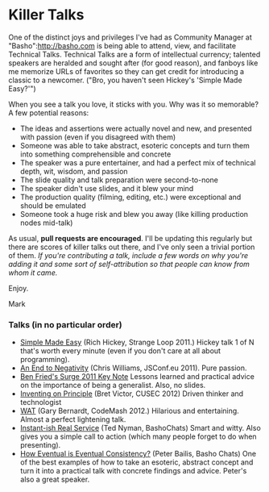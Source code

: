 # Killer Talks 

One of the distinct joys and privileges I've had as Community Manager at "Basho":http://basho.com is being able to attend, view, and facilitate Technical Talks. Technical Talks are a form of intellectual currency; talented speakers are heralded and sought after (for good reason), and fanboys like me memorize URLs of favorites so they can get credit for introducing a classic to a newcomer. ("Bro, you haven't seen Hickey's 'Simple Made Easy?'")

When you see a talk you love, it sticks with you. Why was it so memorable? A few potential reasons:

* The ideas and assertions were actually novel and new, and presented with passion (even if you disagreed with them)
* Someone was able to take abstract, esoteric concepts and turn them into something comprehensible and concrete
* The speaker was a pure entertainer, and had a perfect mix of technical depth, wit, wisdom, and passion
* The slide quality and talk preparation were second-to-none
* The speaker didn't use slides, and it blew your mind
* The production quality (filming, editing, etc.) were exceptional and should be emulated
* Someone took a huge risk and blew you away (like killing production nodes mid-talk) 
 
As usual, **pull requests are encouraged**. I'll be updating this regularly but there are scores of killer talks out there, and I've only seen a trivial portion of them. *If you're contributing a talk, include a few words on why you're adding it and some sort of self-attribution so that people can know from whom it came.*	

Enjoy. 

Mark 

### Talks (in no particular order)

* [Simple Made Easy](http://www.infoq.com/presentations/Simple-Made-Easy) (Rich Hickey, Strange Loop 2011.) Hickey talk 1 of N that's worth every minute (even if you don't care at all about programming).
* [An End to Negativity](http://jsconf.eu/2011/an_end_to_negativity.html) (Chris Williams, JSConf.eu 2011). Pure passion. 
* [Ben Fried's Surge 2011 Key Note](http://www.youtube.com/watch?v=gNhn-bNc96Y) Lessons learned and practical advice on the importance of being a generalist. Also, no slides. 
* [Inventing on Principle](https://vimeo.com/36579366) (Bret Victor, CUSEC 2012) Driven thinker and technologist 
* [WAT](https://www.destroyallsoftware.com/talks/wat) (Gary Bernardt, CodeMash 2012.) Hilarious and entertaining. Almost a perfect lightening talk. 
* [Instant-ish Real Service](https://vimeo.com/37930578) (Ted Nyman, BashoChats) Smart and witty. Also gives you a simple call to action (which many people forget to do when presenting).
* [How Eventual is Eventual Consistency?](https://vimeo.com/37758648) (Peter Bailis, Basho Chats) One of the best examples of how to take an esoteric, abstract concept and turn it into a practical talk with concrete findings and advice. Peter's also a great speaker.
